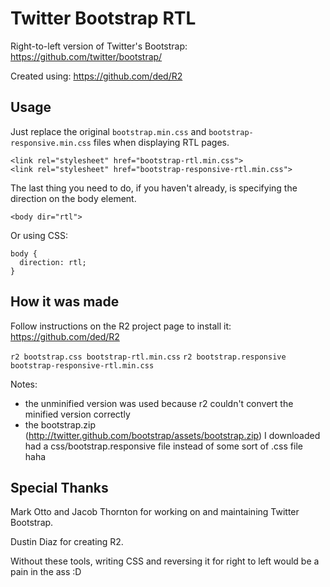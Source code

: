 Twitter Bootstrap RTL
=====================

Right-to-left version of Twitter's Bootstrap:
https://github.com/twitter/bootstrap/

Created using:
https://github.com/ded/R2

Usage
-----

Just replace the original `bootstrap.min.css` and `bootstrap-responsive.min.css` files when displaying RTL pages.

    <link rel="stylesheet" href="bootstrap-rtl.min.css">
    <link rel="stylesheet" href="bootstrap-responsive-rtl.min.css">

The last thing you need to do, if you haven't already, is specifying the direction on the body element.

    <body dir="rtl">

Or using CSS:

    body {
      direction: rtl;
    }

How it was made
---------------

Follow instructions on the R2 project page to install it: https://github.com/ded/R2

`r2 bootstrap.css bootstrap-rtl.min.css`
`r2 bootstrap.responsive bootstrap-responsive-rtl.min.css`

Notes:

* the unminified version was used because r2 couldn't convert the minified version correctly
* the bootstrap.zip (http://twitter.github.com/bootstrap/assets/bootstrap.zip) I downloaded had a css/bootstrap.responsive file instead of some sort of .css file haha

Special Thanks
--------------

Mark Otto and Jacob Thornton for working on and maintaining Twitter Bootstrap.

Dustin Diaz for creating R2.

Without these tools, writing CSS and reversing it for right to left would be a pain in the ass :D
